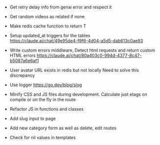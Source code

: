 * Get retry delay info from genai error and respect it
* Get random videos as related if none
* Make redis cache function to return T

* Setup updated_at triggers for the tables
  https://claude.ai/chat/49e95de4-f9f6-4d04-a5d5-dab613c0ae93

* Write custom errors middlware,
  Detect html requests and return custom HTML errors
  https://claude.ai/chat/80a403c0-994d-4377-8c47-b5087a6e6af1
  
* User avatar URL exists in redis but not locally
  Need to solve this discrepancy

* Use logger
  https://go.dev/blog/slog

* Minify CSS and JS files during development.
  Calculate just etags on compile or on the fly in the route

* Refactor JS in functions and classes
* Add slug input to page
* Add new category form as well as delete, edit routes
* Check for nil values in templates